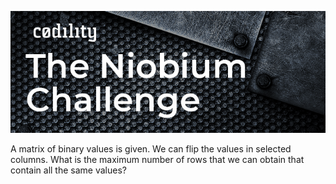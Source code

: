 ![Image](Documentation/Niobium_Challenge_PH.png)

A matrix of binary values is given. We can flip the values in selected columns. What is the maximum number of rows that we can obtain that contain all the same values?
